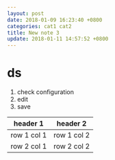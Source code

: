 ```yaml
---
layout: post
date: 2018-01-09 16:23:40 +0800
categories: cat1 cat2
title: New note 3
update: 2018-01-11 14:57:52 +0800
---
```


# ds
1. check configuration
2. edit 
3. save



header 1 | header 2
---|---
row 1 col 1 | row 1 col 2
row 2 col 1 | row 2 col 2

# 